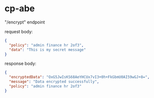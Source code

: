 # cp-abe

"/encrypt" endpoint

request body:

```json
{
  "policy": "admin finance hr 2of3",
  "data": "This is my secret message"
}
```

response body:

```json
{
  "encryptedData": "OxG5JwIsKS68AeYHCUx7vI3+0h+FkGbmU0AI59wGJ+8=",
  "message": "Data encrypted successfully",
  "policy": "admin finance hr 2of3"
}
```

